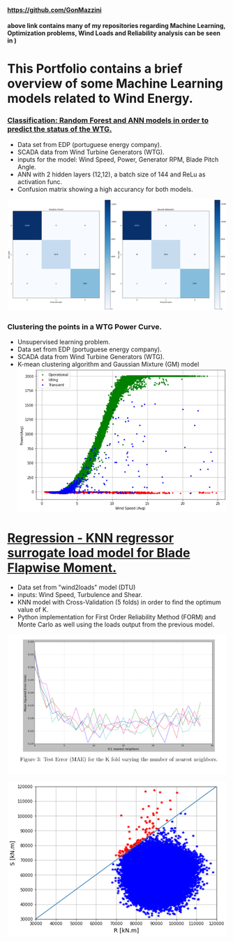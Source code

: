 #### https://github.com/GonMazzini 
#### above link contains many of my repositories regarding Machine Learning, Optimization problems, Wind Loads and Reliability analysis can be seen in )

# This Portfolio contains a brief overview of some Machine Learning models related to Wind Energy.



### [Classification: Random Forest and ANN models in order to predict the status of the WTG.](https://github.com/GonMazzini/EDP-data)
* Data set from EDP (portuguese energy company).
* SCADA data from Wind Turbine Generators (WTG).
* inputs for the model: Wind Speed, Power, Generator RPM, Blade Pitch Angle.
* ANN with 2 hidden layers (12,12), a batch size of 144 and ReLu as activation func.
* Confusion matrix showing a high accurancy for both models.

![image](images/clasification.png)


### Clustering the points in a WTG Power Curve.
* Unsupervised learning problem.
* Data set from EDP (portuguese energy company).
* SCADA data from Wind Turbine Generators (WTG).
* K-mean clustering algorithm and Gaussian Mixture (GM) model
![image](images/clustering%20gaussian.png)



# [Regression - KNN regressor surrogate load model for Blade Flapwise Moment.](https://github.com/GonMazzini/Reliability-Analysis)
* Data set from "wind2loads" model (DTU)
* inputs: Wind Speed, Turbulence and Shear.
* KNN model with Cross-Validation (5 folds) in order to find the optimum value of K.
* Python implementation for First Order Reliability Method (FORM) and Monte Carlo as well using the loads output from the previous model.


![image](images/KNN%20regressor.png)

![image](images/Reliability%20plot.png?raw=true)
